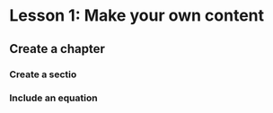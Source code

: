 # Lesson 1: Make your own content

## Create a chapter

### Create a sectio

### Include an equation


